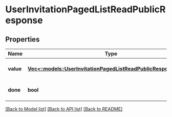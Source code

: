 # UserInvitationPagedListReadPublicResponse

## Properties
Name | Type | Description | Notes
------------ | ------------- | ------------- | -------------
**value** | [**Vec<::models::UserInvitationPagedListReadPublicResponseValue>**](UserInvitationPagedListReadPublicResponse_value.md) |  | [optional] [default to null]
**done** | **bool** |  | [optional] [default to null]

[[Back to Model list]](../README.md#documentation-for-models) [[Back to API list]](../README.md#documentation-for-api-endpoints) [[Back to README]](../README.md)


